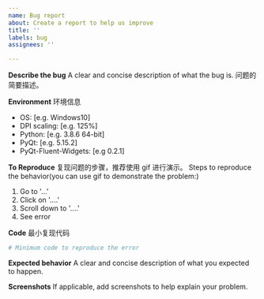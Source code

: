 ```yaml
---
name: Bug report
about: Create a report to help us improve
title: ''
labels: bug
assignees: ''

---
```


<!-- 作者还是一名学生党，响应 issue 的速度可能很慢，暂时不接受新组件的 PR。

提 Issue 前请先搜索历史 Issue，可能有相似的，如果没有，需要补充完整模板要求的环境信息和最小复现代码，并确保自己安装的包是最新版本的，这很重要！！！请注意礼貌用词，语句之间夹杂的阴阳怪气的省略号或者流汗黄豆绝对达咩！！！

没按模板要求提问的 issue 将被直接关闭！！！
没按模板要求提问的 issue 将被直接关闭！！！
没按模板要求提问的 issue 将被直接关闭！！！
重要的事情说三遍！！！

无边框窗口的问题请移步 PyQt-Frameless-Window 仓库。 -->

**Describe the bug**
A clear and concise description of what the bug is.
问题的简要描述。

**Environment**
环境信息
- OS: [e.g. Windows10]
- DPI scaling: [e.g. 125%]
- Python: [e.g. 3.8.6 64-bit]
- PyQt: [e.g. 5.15.2]
- PyQt-Fluent-Widgets: [e.g 0.2.1]

**To Reproduce**
复现问题的步骤，推荐使用 gif 进行演示。
Steps to reproduce the behavior(you can use gif to demonstrate the problem:)
1. Go to '...'
2. Click on '....'
3. Scroll down to '....'
4. See error

**Code**
最小复现代码
```python
# Minimum code to reproduce the error

```

**Expected behavior**
A clear and concise description of what you expected to happen.

**Screenshots**
If applicable, add screenshots to help explain your problem.
